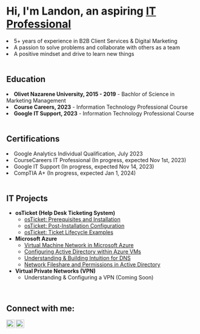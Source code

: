<h1 algin="left">Hi, I'm Landon, an aspiring <a href="https://www.linkedin.com/in/martinlandon">IT Professional</a></i></h1>
  <li>5+ years of experience in B2B Client Services & Digital Marketing</li>
  <li>A passion to solve problems and collaborate with others as a team</li>
  <li>A positive mindset and drive to learn new things</li>
</ul>
<br>

<!--- Education --->

<h2 align = "left">Education</h2>
  <li><b>Olivet Nazarene University, 2015 - 2019</b> - Bachlor of Science in Marketing Management</li>
  <li><b>Course Careers, 2023</b> - Information Technology Professional Course</li>
  <li><b>Google IT Support, 2023</b> - Information Technology Professional Course</li>
</ul>
<br>

<!--- Certifications --->

<h2 align = "left">Certifications</h2>

  <li>Google Analytics Individual Qualification, July 2023</li>
  <li>CourseCareers IT Professional (In progress, expected Nov 1st, 2023)</li>
  <li>Google IT Support (In progress, expected Nov 14, 2023)</li>
  <li>CompTIA A+ (In progress, expected Jan 1, 2024)</li>
</ul>
<br>

<!--- IT Projects --->

<h2 align = "left">IT Projects</h2>

- <b>osTicket (Help Desk Ticketing System)</b>
  - [osTicket: Prerequisites and Installation](https://github.com/landonbmartin/osticket-prereqs)
  - [osTicket: Post-Installation Configuration](https://github.com/landonbmartin/post-install-config)
  - [osTicket: Ticket Lifecycle Examples](https://github.com/landonbmartin/ticket-lifecycle)
- <b>Microsoft Azure</b>
  - [Virtual Machine Network in Microsoft Azure](https://github.com/landonbmartin/vm-network)
  - [Configuring Active Directory within Azure VMs](https://github.com/landonbmartin/configure-ad)
  - [Understanding & Building Intuition for DNS](https://github.com/landonbmartin/DNS)
  - [Network Fileshare and Permissions in Active Directory](https://github.com/landonbmartin/network-fileshare)
- <b>Virtual Private Networks (VPN)</b>
  - Understanding & Configuring a VPN (Coming Soon)
</ul>
<br>

<h2>Connect with me:</h2>

[<img align="left" alt="Landon | LinkedIn" width="22px" src="https://cdn.jsdelivr.net/npm/simple-icons@v3/icons/linkedin.svg" />][linkedin]
[<img align="left" alt="Landon | Instagram" width="22px" src="https://cdn.jsdelivr.net/npm/simple-icons@v3/icons/instagram.svg" />][instagram]

[linkedin]: https://www.linkedin.com/in/martinlandon
[instagram]: https://www.instagram.com/iamlandonmartin/
